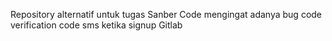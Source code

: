 Repository alternatif untuk tugas Sanber Code mengingat adanya bug code verification code sms ketika signup Gitlab

